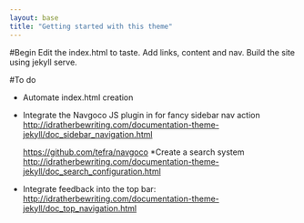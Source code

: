 ```yaml
---
layout: base
title: "Getting started with this theme"
---
```


#Begin
Edit the index.html to taste. Add links, content and nav.
Build the site using jekyll serve.

#To do
* Automate index.html creation
* Integrate the Navgoco JS plugin in for fancy sidebar nav action
    http://idratherbewriting.com/documentation-theme-jekyll/doc_sidebar_navigation.html

    https://github.com/tefra/navgoco
*Create a search system
    http://idratherbewriting.com/documentation-theme-jekyll/doc_search_configuration.html
* Integrate feedback into the top bar: 
    http://idratherbewriting.com/documentation-theme-jekyll/doc_top_navigation.html

